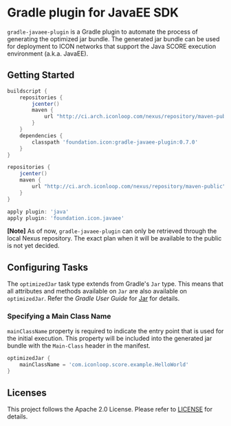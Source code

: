 # Gradle plugin for JavaEE SDK

`gradle-javaee-plugin` is a Gradle plugin to automate the process of generating the optimized jar bundle.
The generated jar bundle can be used for deployment to ICON networks that support the Java SCORE execution environment (a.k.a. JavaEE).

## Getting Started

```groovy
buildscript {
    repositories {
        jcenter()
        maven {
            url "http://ci.arch.iconloop.com/nexus/repository/maven-public"
        }
    }
    dependencies {
        classpath 'foundation.icon:gradle-javaee-plugin:0.7.0'
    }
}

repositories {
    jcenter()
    maven {
        url "http://ci.arch.iconloop.com/nexus/repository/maven-public"
    }
}

apply plugin: 'java'
apply plugin: 'foundation.icon.javaee'
```

**[Note]** As of now, `gradle-javaee-plugin` can only be retrieved through the local Nexus repository.
The exact plan when it will be available to the public is not yet decided.

## Configuring Tasks

The `optimizedJar` task type extends from Gradle's `Jar` type.
This means that all attributes and methods available on `Jar` are also available on `optimizedJar`.
Refer the _Gradle User Guide_ for [Jar](https://docs.gradle.org/current/dsl/org.gradle.api.tasks.bundling.Jar.html) for details.

### Specifying a Main Class Name

`mainClassName` property is required to indicate the entry point that is used for the initial execution.
This property will be included into the generated jar bundle with the `Main-Class` header in the manifest.

```groovy
optimizedJar {
    mainClassName = 'com.iconloop.score.example.HelloWorld'
}
```

## Licenses

This project follows the Apache 2.0 License. Please refer to [LICENSE](https://www.apache.org/licenses/LICENSE-2.0) for details.
